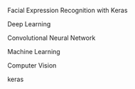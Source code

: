 Facial Expression Recognition with Keras

Deep Learning

Convolutional Neural Network

Machine Learning

Computer Vision

keras
